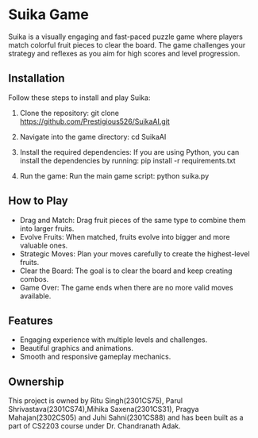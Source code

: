 # Suika Game

Suika is a visually engaging and fast-paced puzzle game where players match colorful fruit pieces to clear the board. The game challenges your strategy and reflexes as you aim for high scores and level progression.

## Installation

Follow these steps to install and play Suika:

1. Clone the repository:
   git clone https://github.com/Prestigious526/SuikaAI.git

2. Navigate into the game directory:
   cd SuikaAI

3. Install the required dependencies:
   If you are using Python, you can install the dependencies by running:
   pip install -r requirements.txt

4. Run the game:
   Run the main game script:
   python suika.py

## How to Play

- Drag and Match: Drag fruit pieces of the same type to combine them into larger fruits.
- Evolve Fruits: When matched, fruits evolve into bigger and more valuable ones.
- Strategic Moves: Plan your moves carefully to create the highest-level fruits.
- Clear the Board: The goal is to clear the board and keep creating combos.
- Game Over: The game ends when there are no more valid moves available.


## Features

- Engaging experience with multiple levels and challenges.
- Beautiful graphics and animations.
- Smooth and responsive gameplay mechanics.

## Ownership
This project is owned by Ritu Singh(2301CS75), Parul Shrivastava(2301CS74),Mihika Saxena(2301CS31), Pragya Mahajan(2302CS05) and Juhi Sahni(2301CS88) and has been built as a part of CS2203 course under Dr. Chandranath Adak. 
